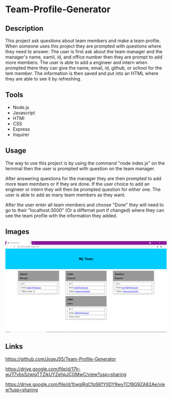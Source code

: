 # Team-Profile-Generator

## Description
This project ask questions about team members and make a team profile. When someone uses this project they are prompted with questions where they need to answer. The user is first ask about the team manager and the manager's name, eamil, id, and office number then they are prompt to add more members. The user is able to add a engineer and intern when prompted there they can give the name, email, id, github, or school for the tem member. The information is then saved and put into an HTML where they are able to see it by refreshing.

## Tools
* Node.js
* Javascript
* HTMl
* CSS
* Express
* Inquirer

## Usage
The way to use this project is by using the command "node index.js" on the terminal then the user is prompted with question on the team manager. 

After answering questions for the manager they are then prompted to add more team members or if they are done. If the user choice to add an engineer or intern they will then be prompted question for either one. The user is able to add as many team members as they want. 

After the user enter all team members and choose "Done" they will need to go to their "localhost:3000" (Or a differnet port if changed) where they can see the team profile with the information they added.

## Images

![Application image](https://github.com/JoseJ55/Team-Profile-Generator/blob/main/images/teamProfileGenerator3.png?raw=true)

## Links
https://github.com/JoseJ55/Team-Profile-Generator

https://drive.google.com/file/d/17h-wJT7vbsSzwiqTTZikUYZehpJCGMwC/view?usp=sharing

https://drive.google.com/file/d/1twgiRgCfqSKfYIIDY9wyTCf8G9ZA82Ae/view?usp=sharing
